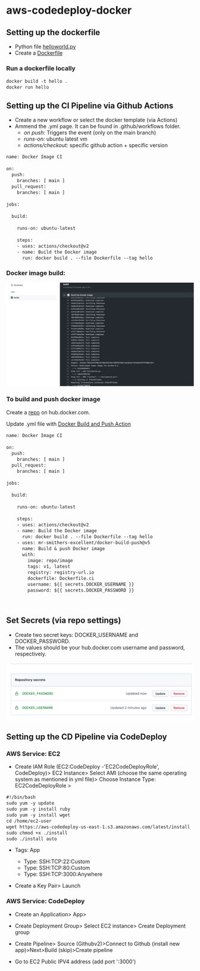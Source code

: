 # aws-codedeploy-docker

## Setting up the dockerfile
- Python file [helloworld.py](/helloworld.py)
- Create a [Dockerfile](/Dockerfile)

### Run a dockerfile locally
```
docker build -t hello .
docker run hello
```

## Setting up the CI Pipeline via Github Actions
- Create a new workflow or select the docker template (via Actions)
- Ammend the .yml page. It can be found in .github/workflows folder.
    - _on push:_ Triggers the event (only on the main branch)
    - _runs-on:_ ubuntu latest vm 
    - _actions/checkout:_ specific github action + specific version

```
name: Docker Image CI

on:
  push:
    branches: [ main ]
  pull_request:
    branches: [ main ]

jobs:

  build:

    runs-on: ubuntu-latest

    steps:
    - uses: actions/checkout@v2
    - name: Build the Docker image
      run: docker build . --file Dockerfile --tag hello
```

### Docker image build:

<img src="build2.png" alt="build image" width="700"/>

### To build and push docker image

Create a [repo](https://hub.docker.com/repository/docker/blessinvarkey/docker-github-actions) on hub.docker.com.

Update .yml file with [Docker Build and Push Action](https://github.com/marketplace/actions/docker-build-push-action)

```
name: Docker Image CI

on:
  push:
    branches: [ main ]
  pull_request:
    branches: [ main ]

jobs:

  build:

    runs-on: ubuntu-latest

    steps:
    - uses: actions/checkout@v2
    - name: Build the Docker image
      run: docker build . --file Dockerfile --tag hello
    - uses: mr-smithers-excellent/docker-build-push@v5
      name: Build & push Docker image
      with:
        image: repo/image
        tags: v1, latest
        registry: registry-url.io
        dockerfile: Dockerfile.ci
        username: ${{ secrets.DOCKER_USERNAME }}
        password: ${{ secrets.DOCKER_PASSWORD }}

    
```
## Set Secrets (via repo settings)

- Create two secret keys: DOCKER_USERNAME and DOCKER_PASSWORD.     
- The values should be your hub.docker.com username and password, respectively. 

![](secrets2.png)


## Setting up the CD Pipeline via CodeDeploy
### AWS Service: EC2
- Create IAM Role (EC2:CodeDeploy -'EC2CodeDeployRole', CodeDeploy)> EC2 Instance> Select AMI  (choose the same operating system as mentioned in yml file)> Choose Instance Type: EC2CodeDeployRole > 

```
#!/bin/bash
sudo yum -y update
sudo yum -y install ruby
sudo yum -y install wget
cd /home/ec2-user
wget https://aws-codedeploy-us-east-1.s3.amazonaws.com/latest/install
sudo chmod +x ./install
sudo ./install auto
```

- Tags: App
  - Type: SSH:TCP:22:Custom   
  - Type: SSH:TCP:80:Custom   
  - Type: SSH:TCP:3000:Anywhere

- Create a Key Pair> Launch 

### AWS Service: CodeDeploy
- Create an Application> App>    
- Create Deployment Group> Select EC2 instance> Create Deployment group
- Create Pipeline> Source (Githubv2)>Connect to Github (install new app)>Next>Build (skip)>Create pipeline

- Go to EC2 Public IPV4 address (add port ':3000')

